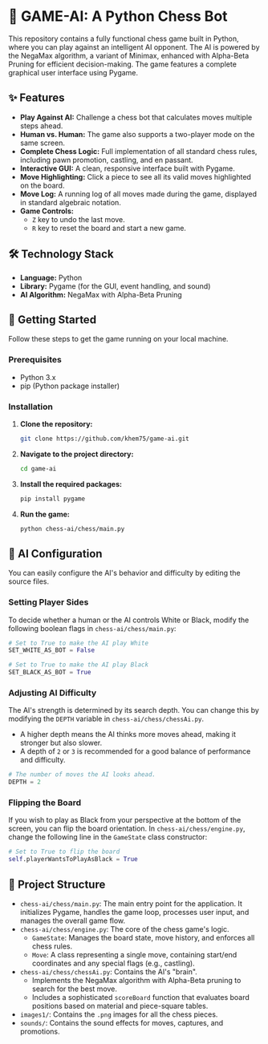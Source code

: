 # 🧠 GAME-AI: A Python Chess Bot


This repository contains a fully functional chess game built in Python, where you can play against an intelligent AI opponent. The AI is powered by the NegaMax algorithm, a variant of Minimax, enhanced with Alpha-Beta Pruning for efficient decision-making. The game features a complete graphical user interface using Pygame.

## ✨ Features

-   **Play Against AI:** Challenge a chess bot that calculates moves multiple steps ahead.
-   **Human vs. Human:** The game also supports a two-player mode on the same screen.
-   **Complete Chess Logic:** Full implementation of all standard chess rules, including pawn promotion, castling, and en passant.
-   **Interactive GUI:** A clean, responsive interface built with Pygame.
-   **Move Highlighting:** Click a piece to see all its valid moves highlighted on the board.
-   **Move Log:** A running log of all moves made during the game, displayed in standard algebraic notation.
-   **Game Controls:**
    -   `Z` key to undo the last move.
    -   `R` key to reset the board and start a new game.

## 🛠️ Technology Stack

-   **Language:** Python
-   **Library:** Pygame (for the GUI, event handling, and sound)
-   **AI Algorithm:** NegaMax with Alpha-Beta Pruning

## 🚀 Getting Started

Follow these steps to get the game running on your local machine.

### Prerequisites

-   Python 3.x
-   pip (Python package installer)

### Installation

1.  **Clone the repository:**
    ```sh
    git clone https://github.com/khem75/game-ai.git
    ```

2.  **Navigate to the project directory:**
    ```sh
    cd game-ai
    ```

3.  **Install the required packages:**
    ```sh
    pip install pygame
    ```

4.  **Run the game:**
    ```sh
    python chess-ai/chess/main.py
    ```

## 🤖 AI Configuration

You can easily configure the AI's behavior and difficulty by editing the source files.

### Setting Player Sides

To decide whether a human or the AI controls White or Black, modify the following boolean flags in `chess-ai/chess/main.py`:

```python
# Set to True to make the AI play White
SET_WHITE_AS_BOT = False 

# Set to True to make the AI play Black
SET_BLACK_AS_BOT = True 
```

### Adjusting AI Difficulty

The AI's strength is determined by its search depth. You can change this by modifying the `DEPTH` variable in `chess-ai/chess/chessAi.py`.

-   A higher depth means the AI thinks more moves ahead, making it stronger but also slower.
-   A depth of `2` or `3` is recommended for a good balance of performance and difficulty.

```python
# The number of moves the AI looks ahead.
DEPTH = 2
```

### Flipping the Board

If you wish to play as Black from your perspective at the bottom of the screen, you can flip the board orientation. In `chess-ai/chess/engine.py`, change the following line in the `GameState` class constructor:
```python
# Set to True to flip the board
self.playerWantsToPlayAsBlack = True
```

## 📂 Project Structure

-   `chess-ai/chess/main.py`: The main entry point for the application. It initializes Pygame, handles the game loop, processes user input, and manages the overall game flow.
-   `chess-ai/chess/engine.py`: The core of the chess game's logic.
    -   `GameState`: Manages the board state, move history, and enforces all chess rules.
    -   `Move`: A class representing a single move, containing start/end coordinates and any special flags (e.g., castling).
-   `chess-ai/chess/chessAi.py`: Contains the AI's "brain".
    -   Implements the NegaMax algorithm with Alpha-Beta pruning to search for the best move.
    -   Includes a sophisticated `scoreBoard` function that evaluates board positions based on material and piece-square tables.
-   `images1/`: Contains the `.png` images for all the chess pieces.
-   `sounds/`: Contains the sound effects for moves, captures, and promotions.
